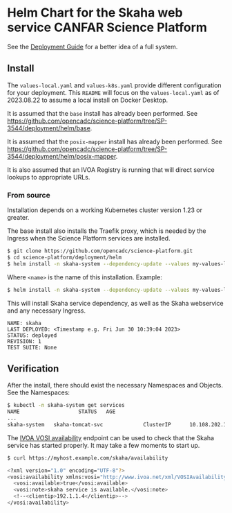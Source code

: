 # Helm Chart for the Skaha web service CANFAR Science Platform

See the [Deployment Guide](../README.md) for a better idea of a full system.

## Install

The `values-local.yaml` and `values-k8s.yaml` provide different configuration for your deployment.  This `README` will focus on the
`values-local.yaml` as of 2023.08.22 to assume a local install on Docker Desktop.

It is assumed that the `base` install has already been performed.  See https://github.com/opencadc/science-platform/tree/SP-3544/deployment/helm/base.

It is assumed that the `posix-mapper` install has already been performed.  See https://github.com/opencadc/science-platform/tree/SP-3544/deployment/helm/posix-mapper.

It is also assumed that an IVOA Registry is running that will direct service lookups to appropriate URLs.

### From source

Installation depends on a working Kubernetes cluster version 1.23 or greater.

The base install also installs the Traefik proxy, which is needed by the Ingress when the Science Platform services are installed.

```sh
$ git clone https://github.com/opencadc/science-platform.git
$ cd science-platform/deployment/helm
$ helm install -n skaha-system --dependency-update --values my-values-local.yaml <name> ./skaha
```

Where `<name>` is the name of this installation.  Example:
```sh
$ helm install -n skaha-system --dependency-update --values my-values-local.yaml skaha ./skaha
```
This will install Skaha service dependency, as well as the Skaha webservice and any necessary Ingress.
```
NAME: skaha
LAST DEPLOYED: <Timestamp e.g. Fri Jun 30 10:39:04 2023>
STATUS: deployed
REVISION: 1
TEST SUITE: None
```

## Verification

After the install, there should exist the necessary Namespaces and Objects.  See the Namespaces:

```sh
$ kubectl -n skaha-system get services
NAME                   STATUS   AGE
...
skaha-system   skaha-tomcat-svc             ClusterIP      10.108.202.148   <none>        8080/TCP            41m
```

The [IVOA VOSI availability](https://www.ivoa.net/documents/VOSI/20170524/REC-VOSI-1.1.html#tth_sEc5.5) endpoint can be used to 
check that the Skaha service has started properly.  It may take a few moments to start up.

```sh
$ curl https://myhost.example.com/skaha/availability

<?xml version="1.0" encoding="UTF-8"?>
<vosi:availability xmlns:vosi="http://www.ivoa.net/xml/VOSIAvailability/v1.0">
  <vosi:available>true</vosi:available>
  <vosi:note>skaha service is available.</vosi:note>
  <!--<clientip>192.1.1.4</clientip>-->
</vosi:availability>
```
